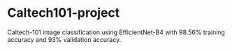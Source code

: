 # Caltech101-project
Caltech-101 image classification using EfficientNet-B4 with 98.56% training accuracy and 93% validation accuracy.
